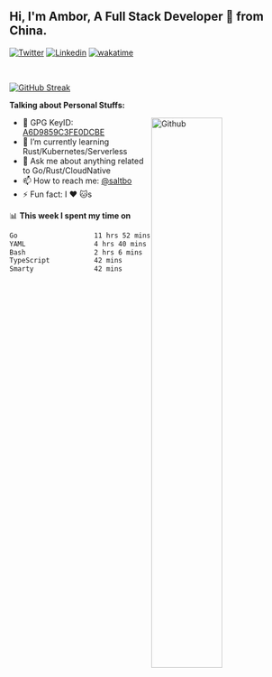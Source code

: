 ## Hi, I'm Ambor, A Full Stack Developer 🚀 from China.

[![Twitter](https://img.shields.io/badge/-saltbo-1ca0f1?style=flat&logo=twitter&logoColor=white)](https://twitter.com/rdsaltbo)
[![Linkedin](https://img.shields.io/badge/-saltbo-blue?style=flat&logo=Linkedin&logoColor=white)](https://www.linkedin.com/in/saltbo/)
[![wakatime](https://wakatime.com/badge/user/f82b1c77-faab-48cd-aef5-a12c0aff104b.svg)](https://wakatime.com/@f82b1c77-faab-48cd-aef5-a12c0aff104b)

&nbsp;  

[![GitHub Streak](http://github-readme-streak-stats.herokuapp.com?user=saltbo&hide_border=true&date_format=M%20j%5B%2C%20Y%5D)](https://git.io/streak-stats)

**Talking about Personal Stuffs:**
<!-- Any image aligned to the right. Beware the width  -->
<img width="50%" align="right" alt="Github" src="https://raw.githubusercontent.com/saltbo/saltbo/master/images/git-header.svg" />

- 🤘 GPG KeyID: [A6D9859C3FE0DCBE](https://saltbo.cn/pgp_keys.asc)
- 🌱 I’m currently learning Rust/Kubernetes/Serverless
- 💬 Ask me about anything related to Go/Rust/CloudNative
- 📫 How to reach me: [@saltbo](https://t.me/saltbo)
- ⚡ Fun fact: I :heart: :cat:s


📊 **This week I spent my time on**
<!--START_SECTION:waka-->

```txt
Go                   11 hrs 52 mins  █████████████▓░░░░░░░░░░░   54.25 %
YAML                 4 hrs 40 mins   █████▒░░░░░░░░░░░░░░░░░░░   21.33 %
Bash                 2 hrs 6 mins    ██▒░░░░░░░░░░░░░░░░░░░░░░   09.65 %
TypeScript           42 mins         ▓░░░░░░░░░░░░░░░░░░░░░░░░   03.23 %
Smarty               42 mins         ▓░░░░░░░░░░░░░░░░░░░░░░░░   03.22 %
```

<!--END_SECTION:waka-->
